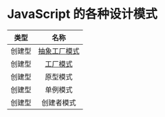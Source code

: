 # JavaScript 的各种设计模式

|  类型  |                                                                名称                                                                 |
| :----: | :---------------------------------------------------------------------------------------------------------------------------------: |
| 创建型 | [抽象工厂模式](https://github.com/1360151219/JavaScript-design-patterns/blob/master/creational/AbstractFactory/abstract-factory.js) |
| 创建型 |           [工厂模式](https://github.com/1360151219/JavaScript-design-patterns/blob/master/creational/Factory/factory.js)            |
| 创建型 |                                                              原型模式                                                               |
| 创建型 |                                                              单例模式                                                               |
| 创建型 |                                                             创建者模式                                                              |
